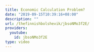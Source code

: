 ```yaml
---
title: Economic Calculation Problem?
date: "2019-09-15T10:39:16+08:00"
description: ""
url: /thefinnishbolshevik/jbsoNMo3f2E/
providers:
  youtube:
    id: jbsoNMo3f2E
type: video
---
```

